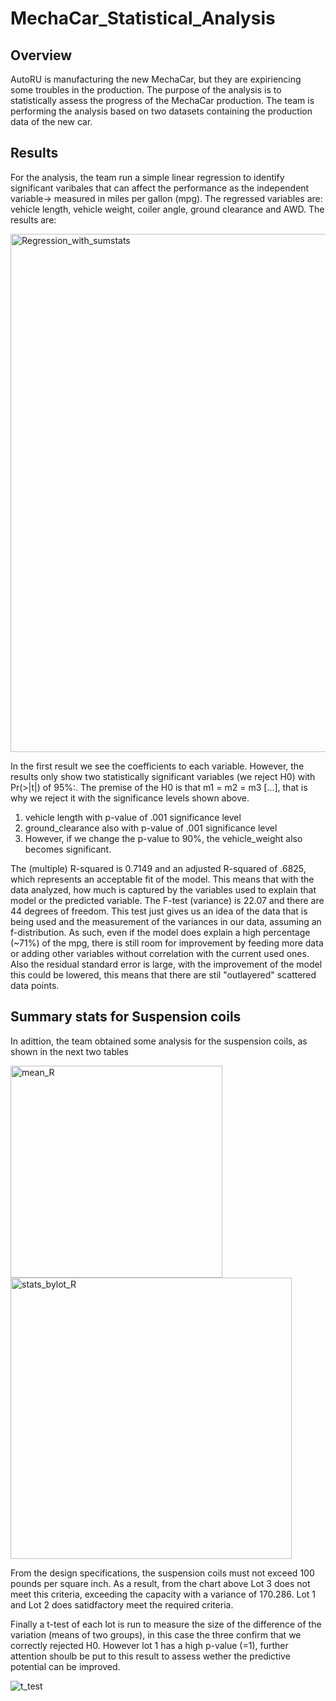 # MechaCar_Statistical_Analysis

## Overview

AutoRU is manufacturing the new MechaCar, but they are expiriencing some troubles in the production. The purpose of the analysis is to statistically assess the progress of the MechaCar production. The team is performing the analysis based on two datasets containing the production data of the new car. 

## Results 

For the analysis, the team run a simple linear regression to identify significant varibales that can affect the performance as the independent variable-> measured in miles per gallon (mpg). The regressed variables are: vehicle length, vehicle weight, coiler angle, ground clearance and AWD. The results are: 

<img width="829" alt="Regression_with_sumstats" src="https://user-images.githubusercontent.com/7553779/188361641-fc05667a-9723-4c45-a38f-90d0e6007825.png">

In the first result we see the coefficients to each variable. However, the results only show two statistically significant variables (we reject H0) with Pr(>|t|) of 95%:. The premise of the H0 is that m1 = m2 = m3 [...], that is why we reject it with the significance levels shown above. 
1. vehicle length with p-value of .001 significance level 
2. ground_clearance also with p-value of .001 significance level 
3. However, if we change the p-value to 90%, the vehicle_weight also becomes significant.

The (multiple) R-squared is 0.7149 and an adjusted R-squared of .6825, which represents an acceptable fit of the model. This means that with the data analyzed, how much is captured by the variables used to explain that model or the predicted variable. The F-test (variance) is 22.07 and there are 44 degrees of freedom. This test just gives us an idea of the data that is being used and the measurement of the variances in our data, assuming an f-distribution. As such, even if the model does explain a high percentage (~71%) of the mpg, there is still room for improvement by feeding more data or adding other variables without correlation with the current used ones. Also the residual standard error is large, with the improvement of the model this could be lowered, this means that there are stil "outlayered" scattered data points. 


## Summary stats for Suspension coils

In adittion, the team obtained some analysis for the suspension coils, as shown in the next two tables 

<img width="339" alt="mean_R" src="https://user-images.githubusercontent.com/7553779/188366035-00ac34bf-e0e1-4316-899a-851076064463.png">

<img width="450" alt="stats_bylot_R" src="https://user-images.githubusercontent.com/7553779/188366038-3535e80f-dc8c-45a3-93ce-d520c47ed27b.png">

From the design specifications, the suspension coils must not exceed 100 pounds per square inch. As a result, from the chart above Lot 3 does not meet this criteria, exceeding the capacity with a variance of 170.286. Lot 1 and Lot 2 does satidfactory meet the required criteria.

Finally a t-test of each lot is run to measure the size of the difference of the variation (means of two groups), in this case the three confirm that we correctly rejected H0. However lot 1 has a high p-value (=1), further attention shoulb be put to this result to assess wether the predictive potential can be improved. 

![t_test](https://user-images.githubusercontent.com/7553779/188367822-aafb6faf-9346-4e58-bd60-88a88052fcde.png)



